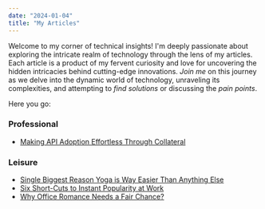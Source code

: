 ```yaml
---
date: "2024-01-04"
title: "My Articles"
---
```


Welcome to my corner of technical insights! I'm deeply passionate about exploring the intricate realm of technology through the lens of my articles. Each article is a product of my fervent curiosity and love for uncovering the hidden intricacies behind cutting-edge innovations. *Join me* on this journey as we delve into the dynamic world of technology, unraveling its complexities, and attempting to *find solutions* or discussing the *pain points*. 

Here you go:

### Professional
* <a href="https://drive.google.com/file/d/1qrf-30SL9xMxdN4a1-2jK8D-Xdxu9Kas/view?usp=sharing" target="_blank">Making API Adoption Effortless Through Collateral</a>

### Leisure
*  <a href="https://medium.com/@ArifMohammed/one-single-biggest-reason-yoga-is-way-easier-than-anything-else-c2244f9ff49d" target="_blank">Single Biggest Reason Yoga is Way Easier Than Anything Else</a>
* <a href="https://www.linkedin.com/pulse/20140712083222-30278136-six-short-cuts-to-instant-popularity-at-work" target="_blank">Six Short-Cuts to Instant Popularity at Work</a> 
* <a href="https://www.linkedin.com/pulse/20141021174351-30278136-why-office-romance-needs-a-fair-chance/" target="_blank">Why Office Romance Needs a Fair Chance?</a>
